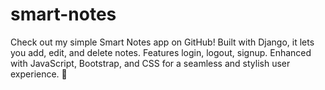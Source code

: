 # smart-notes
Check out my simple Smart Notes app on GitHub! Built with Django, it lets you add, edit, and delete notes. Features login, logout, signup. Enhanced with JavaScript, Bootstrap, and CSS for a seamless and stylish user experience. 🚀

